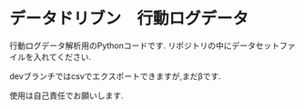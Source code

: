 # データドリブン　行動ログデータ

行動ログデータ解析用のPythonコードです.
リポジトリの中にデータセットファイルを入れてください.

devブランチではcsvでエクスポートできますが,まだβです.

使用は自己責任でお願いします.
